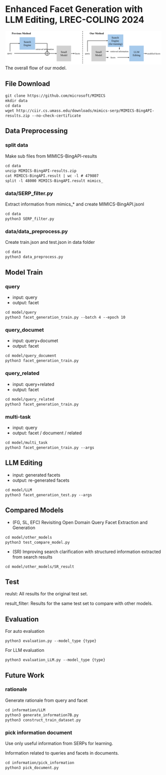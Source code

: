 # Enhanced Facet Generation with LLM Editing, LREC-COLING 2024
![model](./image/model.png)
The overall flow of our model.

## File Download
```
git clone https://github.com/microsoft/MIMICS
mkdir data
cd data
wget http://ciir.cs.umass.edu/downloads/mimics-serp/MIMICS-BingAPI-results.zip --no-check-certificate
```

## Data Preprocessing
### split data
Make sub files from MIMICS-BingAPI-results
```
cd data
unzip MIMICS-BingAPI-results.zip
cat MIMICS-BingAPI.result | wc -l # 479807
split -l 48000 MIMICS-BingAPI.result mimics_
```

### data/SERP_filter.py
Extract information from mimics_* and create MIMICS-BingAPI.jsonl
```
cd data
python3 SERP_filter.py
```

### data/data_preprocess.py
Create train.json and test.json in data folder
```
cd data
python3 data_preprocess.py
```

## Model Train

### query
- input: query
- output: facet
```
cd model/query
python3 facet_generation_train.py --batch 4 --epoch 10
```

### query_documet
- input: query+documet
- output: facet
```
cd model/query_document
python3 facet_generation_train.py
```

### query_related
- input: query+related
- output: facet
```
cd model/query_related
python3 facet_generation_train.py
```

### multi-task
- input: query
- output: facet / document / related
```
cd model/multi_task
python3 facet_generation_train.py --args
```

## LLM Editing
- input: generated facets
- output: re-generated facets
```
cd model/LLM
python3 facet_generation_test.py --args
```

## Compared Models
- (FG, SL, EFC) Revisiting Open Domain Query Facet Extraction and Generation
```
cd model/other_models
python3 test_compare_model.py
```
- (SR) Improving search clarification with structured information extracted from search results
```
cd model/other_models/SR_result
```

## Test
reulst: All results for the original test set.

result_filter: Results for the same test set to compare with other models.

## Evaluation
For auto evaluation
```
python3 evaluation.py --model_type {type}
```

For LLM evaluation
```
python3 evaluation_LLM.py --model_type {type}
```

## Future Work

### rationale
Generate rationale from query and facet
```
cd information/LLM
python3 generate_information7B.py
python3 construct_train_dataset.py
```

### pick information document
Use only useful information from SERPs for learning.

Information related to queries and facets in documents.
```
cd information/pick_information
python3 pick_document.py
```